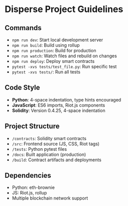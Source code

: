 # Disperse Project Guidelines

## Commands
- `npm run dev`: Start local development server
- `npm run build`: Build using rollup
- `npm run production`: Build for production
- `npm run watch`: Watch files and rebuild on changes
- `npm run deploy`: Deploy smart contracts
- `pytest -xvs tests/test_file.py`: Run specific test
- `pytest -xvs tests/`: Run all tests

## Code Style
- **Python**: 4-space indentation, type hints encouraged
- **JavaScript**: ES6 imports, Riot.js components
- **Solidity**: Version 0.4.25, 4-space indentation

## Project Structure
- `/contracts`: Solidity smart contracts
- `/src`: Frontend source (JS, CSS, Riot tags)
- `/tests`: Python pytest files
- `/docs`: Built application (production)
- `/build`: Contract artifacts and deployments

## Dependencies
- Python: eth-brownie
- JS: Riot.js, rollup
- Multiple blockchain network support